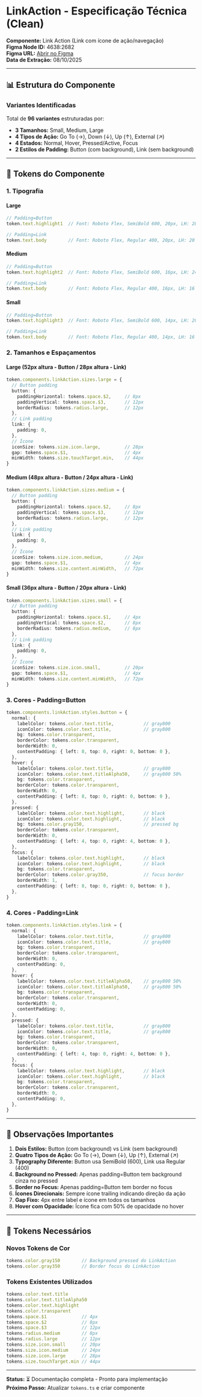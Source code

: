 # LinkAction - Especificação Técnica (Clean)

**Componente:** Link Action (Link com ícone de ação/navegação)  
**Figma Node ID:** 4638:2682  
**Figma URL:** [Abrir no Figma](https://www.figma.com/design/tmTpuPqySUPu53Eqc16A76/branch/v5ngRFj2kaDlGD7wQDHvvK/Zé-Delivery---App-Components?node-id=4638-2682&t=WAePLGMYEe2sFS7R-11)  
**Data de Extração:** 08/10/2025

---

## 📊 Estrutura do Componente

### Variantes Identificadas

Total de **96 variantes** estruturadas por:
- **3 Tamanhos:** Small, Medium, Large
- **4 Tipos de Ação:** Go To (→), Down (↓), Up (↑), External (↗)
- **4 Estados:** Normal, Hover, Pressed/Active, Focus
- **2 Estilos de Padding:** Button (com background), Link (sem background)

---

## 🎨 Tokens do Componente

### 1. Tipografia

#### Large
```typescript
// Padding=Button
token.text.highlight1  // Font: Roboto Flex, SemiBold 600, 20px, LH: 28

// Padding=Link
token.text.body        // Font: Roboto Flex, Regular 400, 20px, LH: 20
```

#### Medium
```typescript
// Padding=Button
token.text.highlight2  // Font: Roboto Flex, SemiBold 600, 16px, LH: 24

// Padding=Link
token.text.body        // Font: Roboto Flex, Regular 400, 16px, LH: 16
```

#### Small
```typescript
// Padding=Button
token.text.highlight3  // Font: Roboto Flex, SemiBold 600, 14px, LH: 20

// Padding=Link
token.text.body        // Font: Roboto Flex, Regular 400, 14px, LH: 16
```

### 2. Tamanhos e Espaçamentos

#### Large (52px altura - Button / 28px altura - Link)
```typescript
token.components.linkAction.sizes.large = {
  // Button padding
  button: {
    paddingHorizontal: tokens.space.$2,     // 8px
    paddingVertical: tokens.space.$3,       // 12px
    borderRadius: tokens.radius.large,      // 12px
  },
  // Link padding
  link: {
    padding: 0,
  },
  // Ícone
  iconSize: tokens.size.icon.large,         // 28px
  gap: tokens.space.$1,                     // 4px
  minWidth: tokens.size.touchTarget.min,    // 44px
}
```

#### Medium (48px altura - Button / 24px altura - Link)
```typescript
token.components.linkAction.sizes.medium = {
  // Button padding
  button: {
    paddingHorizontal: tokens.space.$2,     // 8px
    paddingVertical: tokens.space.$3,       // 12px
    borderRadius: tokens.radius.large,      // 12px
  },
  // Link padding
  link: {
    padding: 0,
  },
  // Ícone
  iconSize: tokens.size.icon.medium,        // 24px
  gap: tokens.space.$1,                     // 4px
  minWidth: tokens.size.content.minWidth,   // 72px
}
```

#### Small (36px altura - Button / 20px altura - Link)
```typescript
token.components.linkAction.sizes.small = {
  // Button padding
  button: {
    paddingHorizontal: tokens.space.$1,     // 4px
    paddingVertical: tokens.space.$2,       // 8px
    borderRadius: tokens.radius.medium,     // 8px
  },
  // Link padding
  link: {
    padding: 0,
  },
  // Ícone
  iconSize: tokens.size.icon.small,         // 20px
  gap: tokens.space.$1,                     // 4px
  minWidth: tokens.size.content.minWidth,   // 72px
}
```

### 3. Cores - Padding=Button

```typescript
token.components.linkAction.styles.button = {
  normal: {
    labelColor: tokens.color.text.title,           // gray800
    iconColor: tokens.color.text.title,            // gray800
    bg: tokens.color.transparent,
    borderColor: tokens.color.transparent,
    borderWidth: 0,
    contentPadding: { left: 8, top: 0, right: 0, bottom: 0 },
  },
  hover: {
    labelColor: tokens.color.text.title,           // gray800
    iconColor: tokens.color.text.titleAlpha50,     // gray800 50%
    bg: tokens.color.transparent,
    borderColor: tokens.color.transparent,
    borderWidth: 0,
    contentPadding: { left: 8, top: 0, right: 0, bottom: 0 },
  },
  pressed: {
    labelColor: tokens.color.text.highlight,       // black
    iconColor: tokens.color.text.highlight,        // black
    bg: tokens.color.gray150,                      // pressed bg
    borderColor: tokens.color.transparent,
    borderWidth: 0,
    contentPadding: { left: 4, top: 0, right: 4, bottom: 0 },
  },
  focus: {
    labelColor: tokens.color.text.highlight,       // black
    iconColor: tokens.color.text.highlight,        // black
    bg: tokens.color.transparent,
    borderColor: tokens.color.gray350,             // focus border
    borderWidth: 1,
    contentPadding: { left: 8, top: 0, right: 0, bottom: 0 },
  },
}
```

### 4. Cores - Padding=Link

```typescript
token.components.linkAction.styles.link = {
  normal: {
    labelColor: tokens.color.text.title,           // gray800
    iconColor: tokens.color.text.title,            // gray800
    bg: tokens.color.transparent,
    borderColor: tokens.color.transparent,
    borderWidth: 0,
    contentPadding: 0,
  },
  hover: {
    labelColor: tokens.color.text.titleAlpha50,    // gray800 50%
    iconColor: tokens.color.text.titleAlpha50,     // gray800 50%
    bg: tokens.color.transparent,
    borderColor: tokens.color.transparent,
    borderWidth: 0,
    contentPadding: 0,
  },
  pressed: {
    labelColor: tokens.color.text.title,           // gray800
    iconColor: tokens.color.text.title,            // gray800
    bg: tokens.color.transparent,
    borderColor: tokens.color.transparent,
    borderWidth: 0,
    contentPadding: { left: 4, top: 0, right: 4, bottom: 0 },
  },
  focus: {
    labelColor: tokens.color.text.highlight,       // black
    iconColor: tokens.color.text.highlight,        // black
    bg: tokens.color.transparent,
    borderColor: tokens.color.transparent,
    borderWidth: 0,
    contentPadding: 0,
  },
}
```

---

## 📝 Observações Importantes

1. **Dois Estilos:** Button (com background) vs Link (sem background)
2. **Quatro Tipos de Ação:** Go To (→), Down (↓), Up (↑), External (↗)
3. **Typography Diferente:** Button usa SemiBold (600), Link usa Regular (400)
4. **Background no Pressed:** Apenas padding=Button tem background cinza no pressed
5. **Border no Focus:** Apenas padding=Button tem border no focus
6. **Ícones Direcionais:** Sempre ícone trailing indicando direção da ação
7. **Gap Fixo:** 4px entre label e ícone em todos os tamanhos
8. **Hover com Opacidade:** Ícone fica com 50% de opacidade no hover

---

## 🔗 Tokens Necessários

### Novos Tokens de Cor
```typescript
tokens.color.gray150        // Background pressed do LinkAction
tokens.color.gray350        // Border focus do LinkAction
```

### Tokens Existentes Utilizados
```typescript
tokens.color.text.title
tokens.color.text.titleAlpha50
tokens.color.text.highlight
tokens.color.transparent
tokens.space.$1             // 4px
tokens.space.$2             // 8px
tokens.space.$3             // 12px
tokens.radius.medium        // 8px
tokens.radius.large         // 12px
tokens.size.icon.small      // 20px
tokens.size.icon.medium     // 24px
tokens.size.icon.large      // 28px
tokens.size.touchTarget.min // 44px
```

---

**Status:** ⏳ Documentação completa - Pronto para implementação  
**Próximo Passo:** Atualizar `tokens.ts` e criar componente

